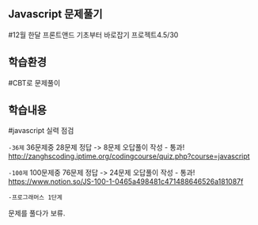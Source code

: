## Javascript 문제풀기
#12월 한달 프론트앤드 기초부터 바로잡기 프로젝트4.5/30

## 학습환경
#CBT로 문제풀이

## 학습내용

#javascript 실력 점검<br>

`-36제`
36문제중 28문제 정답 -> 8문제 오답풀이 작성 - 통과!<br>
http://zanghscoding.iptime.org/codingcourse/quiz.php?course=javascript


`-100제`
100문제중 76문제 정답 -> 24문제 오답풀이 작성 - 통과!<br>
https://www.notion.so/JS-100-1-0465a498481c471488646526a181087f

`-프로그래머스 1단계`

문제를 풀다가 보류.
